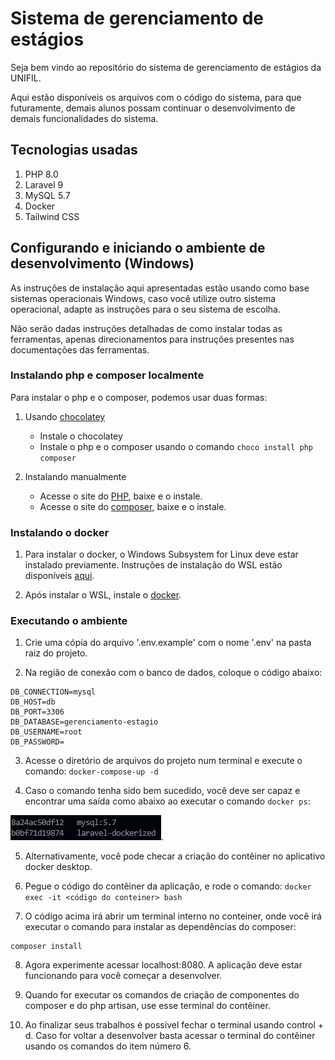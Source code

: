 # Sistema de gerenciamento de estágios

Seja bem vindo ao repositório do sistema de gerenciamento de estágios da UNIFIL.

Aqui estão disponíveis os arquivos com o código do sistema, para que futuramente, demais alunos possam continuar o desenvolvimento de demais funcionalidades do sistema.

## Tecnologias usadas

1. PHP 8.0
2. Laravel 9
3. MySQL 5.7
4. Docker
5. Tailwind CSS

## Configurando e iniciando o ambiente de desenvolvimento (Windows)

As instruções de instalação aqui apresentadas estão usando como base sistemas operacionais Windows, caso você utilize outro sistema operacional, adapte as instruções para o seu sistema de escolha.

Não serão dadas instruções detalhadas de como instalar todas as ferramentas, apenas direcionamentos para instruções presentes nas documentações das ferramentas.

### Instalando php e composer localmente
Para instalar o php e o composer, podemos usar duas formas:

1. Usando [chocolatey](https://chocolatey.org/install)
    - Instale o chocolatey
    - Instale o php e o composer usando o comando
    `choco install php composer`

2. Instalando manualmente
    - Acesse o site do [PHP](https://windows.php.net/download#php-8.0), baixe e o instale.
    - Acesse o site do [composer](https://getcomposer.org/download/), baixe e o instale.

### Instalando o docker

1. Para instalar o docker, o Windows Subsystem for Linux deve estar instalado previamente. Instruções de instalação do WSL estão disponíveis [aqui](https://docs.microsoft.com/pt-br/windows/wsl/install).

2. Após instalar o WSL, instale o [docker](https://www.docker.com/get-started).

### Executando o ambiente

1. Crie uma cópia do arquivo '.env.example' com o nome '.env' na pasta raiz do projeto.

2. Na região de conexão com o banco de dados, coloque o código abaixo:
```
DB_CONNECTION=mysql
DB_HOST=db
DB_PORT=3306
DB_DATABASE=gerenciamento-estagio
DB_USERNAME=root
DB_PASSWORD=
```

3. Acesse o diretório de arquivos do projeto num terminal e execute o comando:
`docker-compose-up -d`

4. Caso o comando tenha sido bem sucedido, você deve ser capaz e encontrar uma saída como abaixo ao executar o comando `docker ps`:

![resultado-docker-ps](readme-images\docker-ps-result.png).

5. Alternativamente, você pode checar a criação do contêiner no aplicativo docker desktop.

6. Pegue o código do contêiner da aplicação, e rode o comando: 
`docker exec -it <código do conteiner> bash`

7. O código acima irá abrir um terminal interno no conteiner, onde você irá executar o comando para instalar as dependências do composer:

```
composer install
```

8. Agora experimente acessar localhost:8080. A aplicação deve estar funcionando para você começar a desenvolver.

9. Quando for executar os comandos de criação de componentes do composer e do php artisan, use esse terminal do contêiner.

10. Ao finalizar seus trabalhos é possível fechar o terminal usando control + d. Caso for voltar a desenvolver basta acessar o terminal do contêiner usando os comandos do item número 6.
